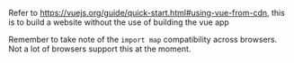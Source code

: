 Refer to https://vuejs.org/guide/quick-start.html#using-vue-from-cdn, this is to build a website without the use of building the vue app

Remember to take note of the `import map` compatibility across browsers. Not a lot of browsers support this at the moment.
